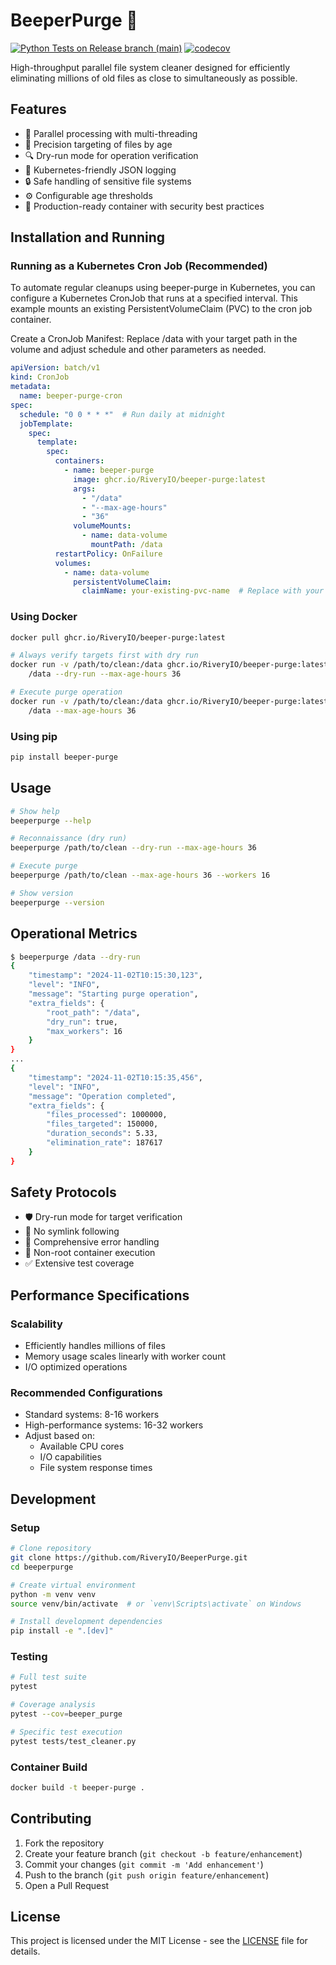 # BeeperPurge 🧹

[![Python Tests on Release branch (main)](https://github.com/RiveryIO/BeeperPurge/actions/workflows/python-ci-main.yaml/badge.svg?branch=main)](https://github.com/RiveryIO/BeeperPurge/actions/workflows/python-ci-main.yaml)
[![codecov](https://codecov.io/gh/RiveryIO/BeeperPurge/branch/main/graph/badge.svg?token=YOUR_TOKEN)](https://codecov.io/gh/RiveryIO/BeeperPurge)

High-throughput parallel file system cleaner designed for efficiently eliminating millions of old files as close to simultaneously as possible.

## Features

- 🚀 Parallel processing with multi-threading
- 🎯 Precision targeting of files by age
- 🔍 Dry-run mode for operation verification
- 📝 Kubernetes-friendly JSON logging
- 🔒 Safe handling of sensitive file systems
- ⚙️ Configurable age thresholds
- 🐳 Production-ready container with security best practices

## Installation and Running

### Running as a Kubernetes Cron Job (Recommended)
To automate regular cleanups using beeper-purge in Kubernetes, you can configure a Kubernetes CronJob that runs at a specified interval. This example mounts an existing PersistentVolumeClaim (PVC) to the cron job container.

Create a CronJob Manifest: Replace /data with your target path in the volume and adjust schedule and other parameters as needed.

```yaml
apiVersion: batch/v1
kind: CronJob
metadata:
  name: beeper-purge-cron
spec:
  schedule: "0 0 * * *"  # Run daily at midnight
  jobTemplate:
    spec:
      template:
        spec:
          containers:
            - name: beeper-purge
              image: ghcr.io/RiveryIO/beeper-purge:latest
              args: 
                - "/data"
                - "--max-age-hours"
                - "36"
              volumeMounts:
                - name: data-volume
                  mountPath: /data
          restartPolicy: OnFailure
          volumes:
            - name: data-volume
              persistentVolumeClaim:
                claimName: your-existing-pvc-name  # Replace with your PVC name

```

### Using Docker

```bash
docker pull ghcr.io/RiveryIO/beeper-purge:latest

# Always verify targets first with dry run
docker run -v /path/to/clean:/data ghcr.io/RiveryIO/beeper-purge:latest \
    /data --dry-run --max-age-hours 36

# Execute purge operation
docker run -v /path/to/clean:/data ghcr.io/RiveryIO/beeper-purge:latest \
    /data --max-age-hours 36
```

### Using pip

```bash
pip install beeper-purge
```

## Usage

```bash
# Show help
beeperpurge --help

# Reconnaissance (dry run)
beeperpurge /path/to/clean --dry-run --max-age-hours 36

# Execute purge
beeperpurge /path/to/clean --max-age-hours 36 --workers 16

# Show version
beeperpurge --version
```

## Operational Metrics

```bash
$ beeperpurge /data --dry-run
{
    "timestamp": "2024-11-02T10:15:30,123",
    "level": "INFO",
    "message": "Starting purge operation",
    "extra_fields": {
        "root_path": "/data",
        "dry_run": true,
        "max_workers": 16
    }
}
...
{
    "timestamp": "2024-11-02T10:15:35,456",
    "level": "INFO",
    "message": "Operation completed",
    "extra_fields": {
        "files_processed": 1000000,
        "files_targeted": 150000,
        "duration_seconds": 5.33,
        "elimination_rate": 187617
    }
}
```

## Safety Protocols

- 🛡️ Dry-run mode for target verification
- 🔗 No symlink following
- 🚨 Comprehensive error handling
- 👤 Non-root container execution
- ✅ Extensive test coverage

## Performance Specifications

### Scalability
- Efficiently handles millions of files
- Memory usage scales linearly with worker count
- I/O optimized operations

### Recommended Configurations
- Standard systems: 8-16 workers
- High-performance systems: 16-32 workers
- Adjust based on:
  - Available CPU cores
  - I/O capabilities
  - File system response times

## Development

### Setup

```bash
# Clone repository
git clone https://github.com/RiveryIO/BeeperPurge.git
cd beeperpurge

# Create virtual environment
python -m venv venv
source venv/bin/activate  # or `venv\Scripts\activate` on Windows

# Install development dependencies
pip install -e ".[dev]"
```

### Testing

```bash
# Full test suite
pytest

# Coverage analysis
pytest --cov=beeper_purge

# Specific test execution
pytest tests/test_cleaner.py
```

### Container Build

```bash
docker build -t beeper-purge .
```

## Contributing

1. Fork the repository
2. Create your feature branch (`git checkout -b feature/enhancement`)
3. Commit your changes (`git commit -m 'Add enhancement'`)
4. Push to the branch (`git push origin feature/enhancement`)
5. Open a Pull Request

## License

This project is licensed under the MIT License - see the [LICENSE](LICENSE) file for details.
